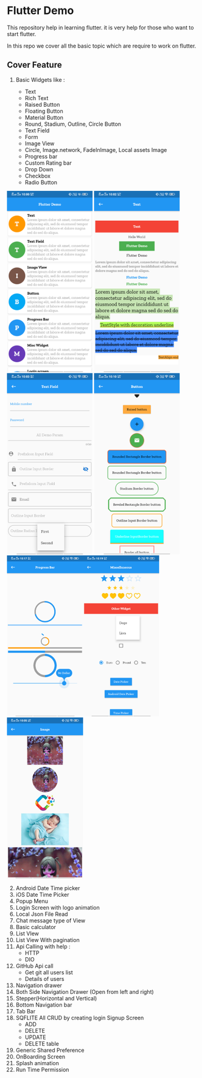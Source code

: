 # Flutter Demo

This repository help in learning flutter. it is very help for those who want to start flutter.

In this repo we cover all the basic topic which are require to work on flutter.

## Cover Feature


1) Basic Widgets like :
  
    * Text
    * Rich Text
    * Raised Button
    * Floating Button
    * Material Button
    * Round, Stadium, Outline, Circle Button
    * Text Field
    * Form
    * Image View
    * Circle, Image.network, FadeInImage, Local assets Image
    * Progress bar
    * Custom Rating bar
    * Drop Down
    * Checkbox
    * Radio Button
    
<img src="screenshot/home.png" width="225">    <img src="screenshot/widget_text.png" width="225">    <img src="screenshot/widget_text_field.png" width="225">    <img src="screenshot/widget_button.png" width="225"><img src="screenshot/widget_pb.png" width="200"><img src="screenshot/widget_misc.png" width="200">
<img src="screenshot/widget_image.png" width="200">

    
2) Android Date Time picker
3) iOS Date Time Picker
4) Popup Menu
5) Login Screen with logo animation
6) Local Json File Read
7) Chat message type of View
8) Basic calculator
9) List VIew
10) List View With pagination
11) Api Calling with help :
    * HTTP
    * DIO
12) GitHub Api call 
    * Get git all users list
    * Details of users
13) Navigation drawer
14) Both Side Navigation Drawer (Open from left and right)
15) Stepper(Horizontal and Vertical)
16) Bottom Navigation bar
17) Tab Bar
18) SQFLITE All CRUD by creating login Signup Screen
    * ADD
    * DELETE
    * UPDATE
    * DELETE table
19) Generic Shared Preference
20) OnBoarding Screen
21) Splash animation
22) Run Time Permission
